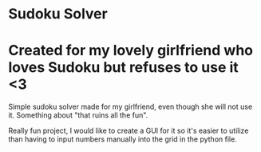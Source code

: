 # Sudoku Solver 
# Created for my lovely girlfriend who loves Sudoku but refuses to use it &lt;3

Simple sudoku solver made for my girlfriend, even though she will not use it. Something about "that ruins all the fun".

Really fun project, I would like to create a GUI for it so it's easier to utilize than having to input numbers manually into the grid in the python file.
